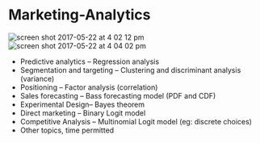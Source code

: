 # Marketing-Analytics
![screen shot 2017-05-22 at 4 02 12 pm](https://cloud.githubusercontent.com/assets/17469234/26332342/fa17401c-3f0a-11e7-866e-fc549c726afd.png)
![screen shot 2017-05-22 at 4 04 02 pm](https://cloud.githubusercontent.com/assets/17469234/26332340/fa1299ea-3f0a-11e7-878f-3b294b3b3a92.png)

* Predictive analytics – Regression analysis
* Segmentation and targeting – Clustering and discriminant analysis (variance)
* Positioning – Factor analysis (correlation)
* Sales forecasting – Bass forecasting model (PDF and CDF)
* Experimental Design– Bayes theorem
* Direct marketing – Binary Logit model
* Competitive Analysis – Multinomial Logit model (eg: discrete choices)
* Other topics, time permitted
